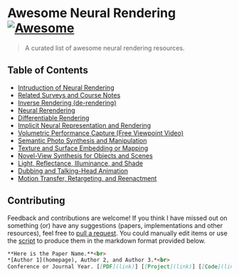 # Awesome Neural Rendering [![Awesome](https://awesome.re/badge.svg)](https://awesome.re) 
<!-- [![Awesome](https://cdn.rawgit.com/sindresorhus/awesome/d7305f38d29fed78fa85652e3a63e154dd8e8829/media/badge.svg)](https://github.com/sindresorhus/awesome) [![Maintenance](https://img.shields.io/badge/Maintained%3F-yes-green.svg)](https://GitHub.com/Naereen/StrapDown.js/graphs/commit-activity) [![PR's Welcome](https://img.shields.io/badge/PRs-welcome-brightgreen.svg?style=flat)](http://makeapullrequest.com)  -->
<!-- [![made-with-Markdown](https://img.shields.io/badge/Made%20with-Markdown-1f425f.svg)](http://commonmark.org) -->
<!-- ![visitors](https://visitor-badge.glitch.me/badge?style=flat-square&page_id=weihaox/awesome-neural-rendering)  -->

> A curated list of awesome neural rendering resources. 

<!-- <details><summary>Table of Contents</summary><p>

- [Intruduction of Neural Rendering](#intruduction-of-neural-rendering)
- [Related Surveys and Course Notes](#related-surveys-and-course-notes)
- [Inverse Rendering (de-rendering)](#inverse-rendering--de-rendering-)
- [Neural Rerendering](#neural-rerendering)
- [Differentiable Rendering](#differentiable-rendering)
- [Implicit Neural Representation and Rendering](#implicit-neural-representation-and-rendering)
- [Volumetric Performance Capture (Free Viewpoint Video)](#volumetric-performance-capture--free-viewpoint-video-)
- [Semantic Photo Synthesis and Manipulation](#semantic-photo-synthesis-and-manipulation)
- [Texture and Surface Embedding or Mapping](#texture-and-surface-embedding-or-mapping)
- [Novel-View Synthesis for Objects and Scenes](#novel-view-synthesis-for-objects-and-scenes)
- [Light, Reflectance, Illuminance, and Shade](#light--reflectance--illuminance--and-shade)
- [Dubbing and Talking-Head Animation](#dubbing-and-talking-head-animation)
- [Motion Transfer, Retargeting, and Reenactment](#motion-transfer--retargeting--and-reenactment)
</p></details><p></p>
 -->

## Table of Contents
- [Intruduction of Neural Rendering](./docs/NEURAL-RERENDERING.md)
- [Related Surveys and Course Notes](./docs/INTRODUCTION-AND-SURVEY.md)
- [Inverse Rendering (de-rendering)](./docs/NEURAL-INVERSE-RENDERING.md)
- [Neural Rerendering](./docs/NEURAL-RERENDERING.md)
- [Differentiable Rendering](./docs/DIFFERENTIABLE-RENDERING.md)
- [Implicit Neural Representation and Rendering](./docs/IMPLICIT-NEURAL-REPRESENTATION-AND-RENDERING.md)
- [Volumetric Performance Capture (Free Viewpoint Video)](./docs/VOLUMETRIC-PERFORMANCE-CAPTURE.md)
- [Semantic Photo Synthesis and Manipulation](./docs/SEMANTIC-PHOTO-SYNTHESIS-AND-MANIPULATION.md)
- [Texture and Surface Embedding or Mapping](./docs/TEXTURE-AND-SURFACE-EMBEDDING-OR-MAPPING.md)
- [Novel-View Synthesis for Objects and Scenes](./docs/NOVEL-VIEW-SYNTHESIS-FOR-OBJECTS-AND-SCENES.md)
- [Light, Reflectance, Illuminance, and Shade](./docs/LIGHT-REFLECTANCE-ILLUMINANCE-AND-SHADE.md)
- [Dubbing and Talking-Head Animation](./docs/DUBBING-AND-TALKING-HEAD-ANIMATION.md)
- [Motion Transfer, Retargeting, and Reenactment](./docs/MOTION-TRANSFER-RETARGETING-AND-REENACTMENT.md)

## Contributing

Feedback and contributions are welcome! If you think I have missed out on something (or) have any suggestions (papers, implementations and other resources), feel free to [pull a request](https://github.com/weihaox/awesome-neural-rendering/pulls). You could manually edit items or use the [script](https://github.com/weihaox/arxiv_daily_tools) to produce them in the markdown format provided below.

```Markdown
**Here is the Paper Name.**<br>
*[Author 1](homepage), Author 2, and Author 3.*<br>
Conference or Journal Year. [[PDF](link)] [[Project](link)] [[Code](link)] [[Video](link)] [[Data](link)]
```

<!-- ## License
<a rel="license" href="http://creativecommons.org/licenses/by/4.0/"><img alt="Creative Commons License" style="border-width:0" src="https://i.creativecommons.org/l/by/4.0/88x31.png" /></a><br />This work is licensed under a <a rel="license" href="http://creativecommons.org/licenses/by/4.0/">Creative Commons Attribution 4.0 International License</a>. -->
